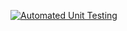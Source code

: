[![Automated Unit Testing](https://github.com/aa096/social-media-client/actions/workflows/unit-test.yml/badge.svg)](https://github.com/aa096/social-media-client/actions/workflows/unit-test.yml)
